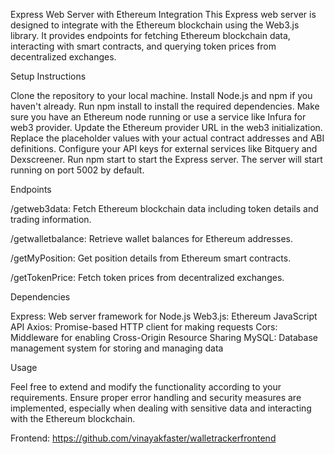 
Express Web Server with Ethereum Integration
This Express web server is designed to integrate with the Ethereum blockchain using the Web3.js library. It provides endpoints for fetching Ethereum blockchain data, interacting with smart contracts, and querying token prices from decentralized exchanges.


Setup Instructions

Clone the repository to your local machine.
Install Node.js and npm if you haven't already.
Run npm install to install the required dependencies.
Make sure you have an Ethereum node running or use a service like Infura for web3 provider.
Update the Ethereum provider URL in the web3 initialization.
Replace the placeholder values with your actual contract addresses and ABI definitions.
Configure your API keys for external services like Bitquery and Dexscreener.
Run npm start to start the Express server.
The server will start running on port 5002 by default.

Endpoints

/getweb3data: Fetch Ethereum blockchain data including token details and trading information.

/getwalletbalance: Retrieve wallet balances for Ethereum addresses.

/getMyPosition: Get position details from Ethereum smart contracts.

/getTokenPrice: Fetch token prices from decentralized exchanges.


Dependencies

Express: Web server framework for Node.js
Web3.js: Ethereum JavaScript API
Axios: Promise-based HTTP client for making requests
Cors: Middleware for enabling Cross-Origin Resource Sharing
MySQL: Database management system for storing and managing data

Usage

Feel free to extend and modify the functionality according to your requirements. Ensure proper error handling and security measures are implemented, especially when dealing with sensitive data and interacting with the Ethereum blockchain.

Frontend:
https://github.com/vinayakfaster/walletrackerfrontend
